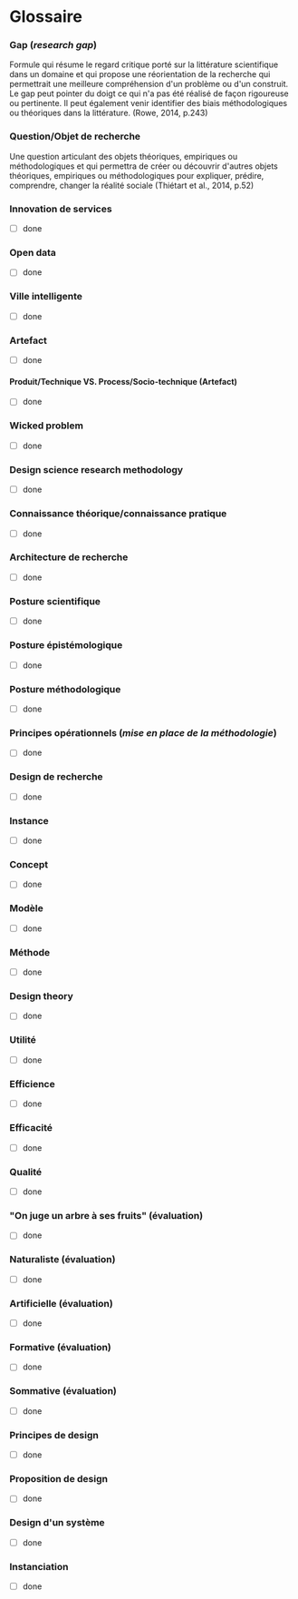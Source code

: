 # Glossaire


### Gap (*research gap*)

Formule qui résume le regard critique porté sur la littérature scientifique dans un domaine et qui propose une réorientation de la recherche qui permettrait une meilleure compréhension d'un problème ou d'un construit. Le gap peut pointer du doigt ce qui n'a pas été réalisé de façon rigoureuse ou pertinente. Il peut également venir identifier des biais méthodologiques ou théoriques dans la littérature. (Rowe, 2014, p.243)

### Question/Objet de recherche 

Une question articulant des objets théoriques, empiriques ou méthodologiques et qui permettra de créer ou découvrir d'autres objets théoriques, empiriques ou méthodologiques pour expliquer, prédire, comprendre, changer la réalité sociale (Thiétart et al., 2014, p.52)

### Innovation de services
- [ ] done 

### Open data 
- [ ] done 

### Ville intelligente
- [ ] done 

### Artefact 
- [ ] done 

#### Produit/Technique VS. Process/Socio-technique (Artefact)
- [ ] done 

### Wicked problem
- [ ] done 

### Design science research methodology
- [ ] done 

### Connaissance théorique/connaissance pratique 
- [ ] done 

### Architecture de recherche 
- [ ] done 

### Posture scientifique 
- [ ] done 

### Posture épistémologique 
- [ ] done 

### Posture méthodologique 
- [ ] done 

### Principes opérationnels (*mise en place de la méthodologie*)
- [ ] done 

### Design de recherche 
- [ ] done 

### Instance
- [ ] done 

### Concept
- [ ] done 

### Modèle
- [ ] done 

### Méthode
- [ ] done 

### Design theory
- [ ] done 

### Utilité
- [ ] done 

### Efficience
- [ ] done 

### Efficacité
- [ ] done 

### Qualité
- [ ] done 

### "On juge un arbre à ses fruits" (évaluation)
- [ ] done 

### Naturaliste (évaluation)
- [ ] done 

### Artificielle (évaluation)
- [ ] done 

### Formative (évaluation)
- [ ] done 

### Sommative (évaluation)
- [ ] done 

### Principes de design 
- [ ] done 

### Proposition de design
- [ ] done 

### Design d'un système
- [ ] done 

### Instanciation
- [ ] done 

